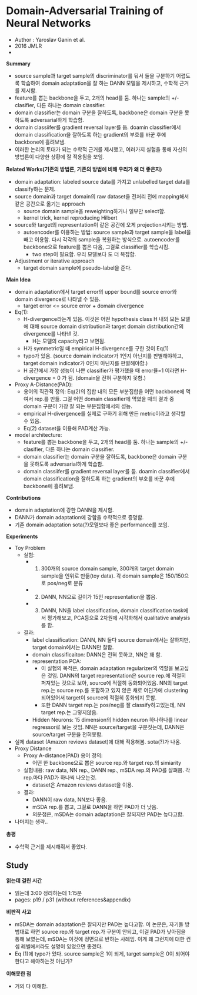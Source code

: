 # Domain-Adversarial Training of Neural Networks
- Author : Yaroslav Ganin et al.
- 2016 JMLR
- 
**Summary**
- source sample과 target sample의 discriminator를 둬서 둘을 구분하기 어렵도록 학습하여 domain adaptation을 잘 하는 DANN 모델을 제시하고, 수학적 근거를 제시함.
- feature를 뽑는 backbone을 두고, 2개의 head를 둠. 하나는 sample의 +/- clasifier, 다른 하나는 domain classifier.  
- domain classifier는 domain 구분을 잘하도록, backbone은 domain 구분을 못하도록 adversarial하게 학습함.
- domain classiifer를 gradient reversal layer를 둠. doamin classifier에서 domain classification을 잘하도록 하는 gradient의 부호를 바꾼 후에 backbone에 흘려보냄.
- 이러한 논리의 토대가 되는 수학적 근거를 제시했고, 여러가지 실험을 통해 자신의 방법론이 다양한 상황에 잘 적용됨을 보임.

**Related Works(기존의 방법론, 기존의 방법에 비해 우리가 왜 더 좋은지)**
- domain adaptation: labeled source data를 가지고 unlabelled target data를 classify하는 문제.
- source domain과 target domain의 raw dataset을 전처리 전에 mapping해서 같은 공간으로 옮기는 approach
  - source domain sample을 reweighting하거나 일부만 select함.
  - kernel trick, kernel reproducing Hilbert
- source와 target의 representation이 같은 공간에 오게 projection시키는 방법.
  - autoencoder를 이용하는 방법: source sample과 target sample을 label을 빼고 이용함. 다시 각각의 sample을 복원하는 방식으로. autoencoder를 backbone으로 feature를 뽑은 다음, 그걸로 classifier를 학습시킴.
    - two step이 필요함. 우리 모델보다 도 더 복잡함. 
- Adjustment or iterative approach
  - target domain sample에 pseudo-label을 준다.


**Main Idea**
- domain adaptation에서 target error의 upper bound를 source error와 domain divergence로 나타낼 수 있음.
  - target error <= source error + domain divergence
- Eq(1): 
  - H-divergence라는게 있음. 이것은 어떤 hypothesis class H 내의 모든 모델에 대해 source domain distribution과 target domain distribution간의 divergence를 나타낸 것.
    - H는 모델의 capacity라고 보면됨.
  - H가 symmetric일 때 empirical H-divergence를 구한 것이 Eq(1)
  - typo가 있음. (source domain indicator가 1인지 아닌지를 판별해야하고, target domain indicator가 0인지 아닌지를 판별해야함.)
  - H 공간에서 가장 성능이 나쁜 classifier가 평가했을 때 error율=1 이라면 H-divergence = 0 가 됨. (domain을 전혀 구분하지 못함.)
- Proxy A-Distance(PAD): 
  - 용어의 직관적 정의: Eq(2)의 집합 내의 모든 부분집합을 어떤 backbone에 먹여서 rep.를 만듦. 그걸 어떤 domain classifier에 먹였을 때의 결과 중 domain 구분이 가장 잘 되는 부분집합에서의 성능.
  - empirical H-divergence를 실제로 구하기 위해 만든 metric이라고 생각할 수 있음. 
  - Eq(2) dataset을 이용해 PAD계산 가능.
- model architecture:
  - feature를 뽑는 backbone을 두고, 2개의 head를 둠. 하나는 sample의 +/- clasifier, 다른 하나는 domain classifier.  
  - domain classifier는 domain 구분을 잘하도록, backbone은 domain 구분을 못하도록 adversarial하게 학습함.
  - domain classiifer를 gradient reversal layer를 둠. doamin classifier에서 domain classification을 잘하도록 하는 gradient의 부호를 바꾼 후에 backbone에 흘려보냄.

**Contributions**
- domain adaptation에 강한 DANN을 제시함.
- DANN가 domain adaptation에 강함을 수학적으로 증명함.
- 기존 domain adaptation sota(?)모델보다 좋은 performance를 보임.

**Experiments**
- Toy Problem
  - 실험: 
    - 1. 300개의 source domain sample, 300개의 target domain sample을 인위로 만듦(toy data). 각 domain sample은 150/150으로 pos/neg로 분류
    - 2. DANN, NN으로 길이가 15인 representation을 뽑음.
    - 3. DANN, NN을 label classification, domain classification task에서 평가해보고, PCA등으로 2차원에 시각화해서 qualitative analysis를 함.
  - 결과: 
    - label classification: DANN, NN 둘다 source domain에서는 잘하지만, target domain에서는 DANN만 잘함.
    - domain classificaiton: DANN은 전혀 못하고, NN은 꽤 함.
    - representation PCA: 
      - 이 실험의 목적은, domain adaptation regularizer의 역할을 보고싶은 것임. DANN의 target representation은 source rep.에 적절히 퍼져있는 것으로 보아, 
  source에 적절히 동화되어있음. NN의 target rep.는 source rep.를 포함하고 있지 않은 채로 어딘가에 clustering되어있어서 target이 source에 적절히 동화되지 못함.
      - 또한 DANN target rep.는 pos/neg를 잘 classify하고있는데, NN target rep.는 그렇지않음.
    - Hidden Neurons: 15 dimension의 hidden neuron 하나하나를 linear regressor로 보는 것임. NN은 source/target을 구분짓는데, DANN은 source/target 구분을 전혀못함.
- 실제 dataset (Amazon reviews dataset)에 대해 적용해봄. sota(?)가 나옴.
- Proxy Distance
  - Proxy A-distance(PAD) 용어 정의: 
    - 어떤 한 backbone으로 뽑은 source rep.와 target rep.의 simiarity
  - 실험내용: raw data, NN rep., DANN rep., mSDA rep.의 PAD를 살펴봄. 각 rep.마다 PAD가 하나씩 나오는것.
    - dataset은 Amazon reviews dataset을 이용.
  - 결과:
    - DANN이 raw data, NN보다 좋음.
    - mSDA rep.를 뽑고, 그걸로 DANN을 하면 PAD가 더 낮음. 
    - 의문점은, mSDA는 domain adaptation은 잘되지만 PAD는 높다고함.
- 나머지는 생략.. 

**총평**
- 수학적 근거를 제시해줘서 좋았다.

## Study

**읽는데 걸린 시간**
- 읽는데 3:00 정리하는데 1:15분
- pages: p19 / p31 (without references&appendix) 


**비판적 사고**
- mSDA는 domain adaptation은 잘되지만 PAD는 높다고함. 이 논문은, 자기들 방법대로 하면 source rep.와 target rep.가 구분이 안되고, 이걸 PAD가 낮아짐을 통해 보였는데, 
mSDA는 이것에 정면으로 반하는 사례임. 이게 왜 그런지에 대한 컨셉 레벨에서라도 설명이 있었으면 좋겠다.
- Eq (1)에 typo가 있다. source sample은 1이 되게, target sample은 0이 되어야한다고 해야하는것 아닌가?

**이해못한 점**
- 거의 다 이해함.
